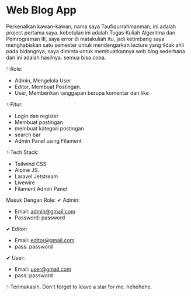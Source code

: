 
# Web Blog App

Perkenalkan kawan-kawan, nama saya Taufiqurrahmanman, ini adalah project pertama saya. kebetulan ini adalah Tugas Kuliah Algoritma dan Pemrograman III, saya error di matakuliah itu, jadi ketimbang saya menghabiskan satu semester untuk mendengarkan lecture yang tidak ahli pada bidangnya, saya diminta untuk membuatkannya web blog sederhana dan ini adalah hasilnya. semua bisa coba. 

✨Role:
- Admin, Mengelola User
- Editor, Membuat Postingan.
- User, Memberikan tanggapan berupa komentar dan like

✨Fitur:
- Login dan register
- Membuat postingan 
- membuat kategori postingan
- search bar 
- Admin Panel using Filament

✨Tech Stack: 
- Tailwind CSS
- Alpine JS. 
- Laravel Jetstream
- Livewire
- Filament Admin Panel


Masuk Dengan Role: 
✔ Admin: 
   - Email: admin@gmail.com
   - Password: password

✔ Editor: 
   - Email: editor@gmail.com
   - pass: password

✔ User: 
   - Email: user@gmail.com
   - pass: password

✨Terimakasih, Don't forget to leave a star for me. hehehehe. 

